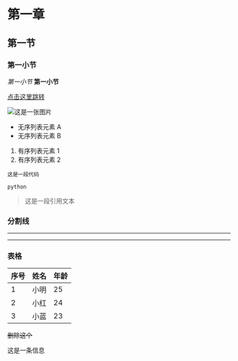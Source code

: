 # 第一章
## 第一节
### 第一小节

*第一小节*
**第一小节**

[点击这里跳转](https://www.baidu.com/s?wd=百度)

![这是一张图片](https://www.baidu.com/img/bd_logo1.png)


* 无序列表元素 A
* 无序列表元素 B

1. 有序列表元素 1
2. 有序列表元素 2

`这是一段代码`

``` python ```

> 这是一段引用文本

### 分割线
---
***

### 表格
| 序号 | 姓名 | 年龄 |
| ---- | ---- | ---- |
| 1    | 小明 | 25   |
| 2    | 小红 | 24   |
| 3    | 小蓝 | 23   |


~~删除这个~~

<div>这是一条信息</div>

